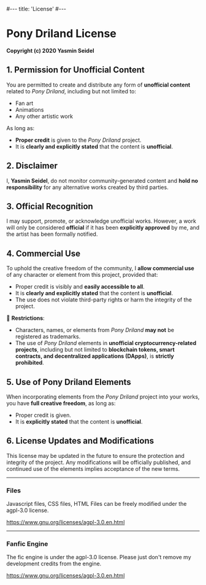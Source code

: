 #---
title: 'License'
#---

# Pony Driland License  
**Copyright (c) 2020 Yasmin Seidel**  

## 1. Permission for Unofficial Content  
You are permitted to create and distribute any form of **unofficial content** related to *Pony Driland*, including but not limited to:  
- Fan art  
- Animations  
- Any other artistic work  

As long as:  
- **Proper credit** is given to the *Pony Driland* project.  
- It is **clearly and explicitly stated** that the content is **unofficial**.  

## 2. Disclaimer  
I, **Yasmin Seidel**, do not monitor community-generated content and **hold no responsibility** for any alternative works created by third parties.  

## 3. Official Recognition  
I may support, promote, or acknowledge unofficial works. However, a work will only be considered **official** if it has been **explicitly approved** by me, and the artist has been formally notified.  

## 4. Commercial Use  
To uphold the creative freedom of the community, I **allow commercial use** of any character or element from this project, provided that:  
- Proper credit is visibly and **easily accessible to all**.  
- It is **clearly and explicitly stated** that the content is **unofficial**.  
- The use does not violate third-party rights or harm the integrity of the project.  

🚨 **Restrictions**:  
- Characters, names, or elements from *Pony Driland* **may not** be registered as trademarks.  
- The use of *Pony Driland* elements in **unofficial cryptocurrency-related projects**, including but not limited to **blockchain tokens, smart contracts, and decentralized applications (DApps)**, is **strictly prohibited**.

## 5. Use of Pony Driland Elements  
When incorporating elements from the *Pony Driland* project into your works, you have **full creative freedom**, as long as:  
- Proper credit is given.  
- It is **explicitly stated** that the content is **unofficial**.  

## 6. License Updates and Modifications  
This license may be updated in the future to ensure the protection and integrity of the project. Any modifications will be officially published, and continued use of the elements implies acceptance of the new terms.  

<hr/>

### Files
Javascript files, CSS files, HTML Files can be freely modified under the agpl-3.0 license.

https://www.gnu.org/licenses/agpl-3.0.en.html

<hr/>

### Fanfic Engine
The fic engine is under the agpl-3.0 license. Please just don't remove my development credits from the engine.

https://www.gnu.org/licenses/agpl-3.0.en.html